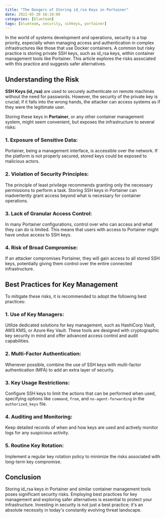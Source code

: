 ```yaml
---
title: "The Dangers of Storing id_rsa Keys in Portainer"
date: 2022-05-30 16:10:00
categories: [blueteam]
tags: [blueteam, security, sshkeys, portainer]
---
```


In the world of systems development and operations, security is a top priority, especially when managing access and authentication in complex infrastructures like those that use Docker containers. A common but risky practice is storing private SSH keys, such as id_rsa keys, within container management tools like Portainer. This article explores the risks associated with this practice and suggests safer alternatives.

## Understanding the Risk

**SSH Keys (id_rsa)** are used to securely authenticate on remote machines without the need for passwords. However, the security of the private key is crucial; if it falls into the wrong hands, the attacker can access systems as if they were the legitimate user.

Storing these keys in **Portainer**, or any other container management system, might seem convenient, but exposes the infrastructure to several risks:

### 1. **Exposure of Sensitive Data:**
Portainer, being a management interface, is accessible over the network. If the platform is not properly secured, stored keys could be exposed to malicious actors.

### 2. **Violation of Security Principles:**
The principle of least privilege recommends granting only the necessary permissions to perform a task. Storing SSH keys in Portainer can inadvertently grant access beyond what is necessary for container operations.

### 3. **Lack of Granular Access Control:**
In many Portainer configurations, control over who can access and what they can do is limited. This means that users with access to Portainer might have undue access to SSH keys.

### 4. **Risk of Broad Compromise:**
If an attacker compromises Portainer, they will gain access to all stored SSH keys, potentially giving them control over the entire connected infrastructure.

## Best Practices for Key Management

To mitigate these risks, it is recommended to adopt the following best practices:

### 1. **Use of Key Managers:**
Utilize dedicated solutions for key management, such as HashiCorp Vault, AWS KMS, or Azure Key Vault. These tools are designed with cryptographic key security in mind and offer advanced access control and audit capabilities.

### 2. **Multi-Factor Authentication:**
Whenever possible, combine the use of SSH keys with multi-factor authentication (MFA) to add an extra layer of security.

### 3. **Key Usage Restrictions:**
Configure SSH keys to limit the actions that can be performed when used, specifying options like `command`, `from`, and `no-agent-forwarding` in the `authorized_keys` file.

### 4. **Auditing and Monitoring:**
Keep detailed records of when and how keys are used and actively monitor logs for any suspicious activity.

### 5. **Routine Key Rotation:**
Implement a regular key rotation policy to minimize the risks associated with long-term key compromise.

## Conclusion

Storing id_rsa keys in Portainer and similar container management tools poses significant security risks. Employing best practices for key management and exploring safer alternatives is essential to protect your infrastructure. Investing in security is not just a best practice; it's an absolute necessity in today's constantly evolving threat landscape.
